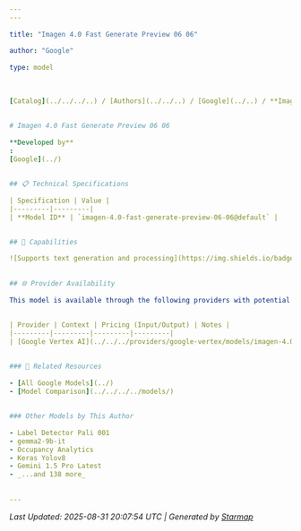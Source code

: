 ```yaml
---
---
  
title: "Imagen 4.0 Fast Generate Preview 06 06"
  
author: "Google"
  
type: model
  
  
  
[Catalog](../../../..) / [Authors](../../..) / [Google](../..) / **Imagen 4.0 Fast Generate Preview 06 06**
  
  
# Imagen 4.0 Fast Generate Preview 06 06
  
**Developed by**
: 
[Google](../)
  
  
## 📋 Technical Specifications
  
| Specification | Value |
|---------|---------|
| **Model ID** | `imagen-4.0-fast-generate-preview-06-06@default` |

  
## 🎯 Capabilities
  
![Supports text generation and processing](https://img.shields.io/badge/text-✓-blue) ![Can analyze and understand images](https://img.shields.io/badge/vision-✓-purple) ![Supported input modalities](https://img.shields.io/badge/input-text,image-teal) ![Supported output modalities](https://img.shields.io/badge/output-text-cyan) ![Accepts tool definitions in requests](https://img.shields.io/badge/tools-✓-yellow) ![Temperature sampling control](https://img.shields.io/badge/temperature-core-red) ![Nucleus sampling (top-p)](https://img.shields.io/badge/top__p-core-red) ![Maximum token limit](https://img.shields.io/badge/max__tokens-core-blue) ![Response streaming](https://img.shields.io/badge/streaming-✓-cyan)
  
  
## 🌐 Provider Availability
  
This model is available through the following providers with potential variations:
  
  
| Provider | Context | Pricing (Input/Output) | Notes |
|---------|---------|---------|---------|
| [Google Vertex AI](../../../providers/google-vertex/models/imagen-4.0-fast-generate-preview-06-06-at-default.md) | — | — |  |

  
### 🔗 Related Resources
  
- [All Google Models](../)
- [Model Comparison](../../../../models/)
  
  
### Other Models by This Author
  
- Label Detector Pali 001
- gemma2-9b-it
- Occupancy Analytics
- Keras Yolov8
- Gemini 1.5 Pro Latest
- _...and 138 more_
  
  
---
```

*Last Updated: 2025-08-31 20:07:54 UTC | Generated by [Starmap](https://github.com/agentstation/starmap)*